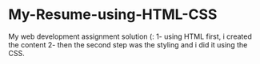 # My-Resume-using-HTML-CSS
My web development assignment solution (:
1- using HTML first, i created the content 
2- then the second step was the styling and i did it using the CSS.
